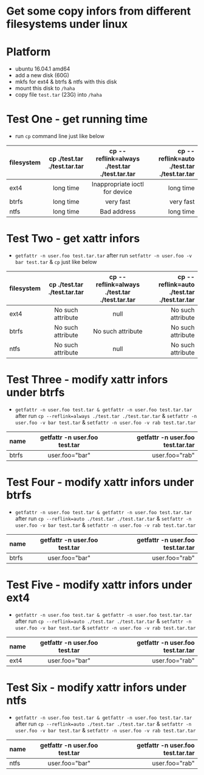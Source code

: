 # Get some copy infors from different filesystems under linux

# Platform
+ ubuntu 16.04.1 amd64
+ add a new disk (60G)
+ mkfs for ext4 & btrfs & ntfs with this disk
+ mount this disk to `/haha`
+ copy file `test.tar` (23G) into `/haha`

# Test One - get running time
+ run `cp` command line just like below

| filesystem | cp ./test.tar ./test.tar.tar | cp --reflink=always ./test.tar ./test.tar.tar | cp --reflink=auto ./test.tar ./test.tar.tar |
| ---------- |:----------------------------:|:---------------------------------------------:| --------------------------------------------------------:|
| ext4       | long time                    | Inappropriate ioctl for device                | long time                                                |
| btrfs      | long time                    | very fast                                     | very fast                                                |
| ntfs       | long time                    | Bad address                                   | long time                                                |

# Test Two - get xattr infors
+ `getfattr -n user.foo test.tar.tar` after run `setfattr -n user.foo -v bar test.tar` & `cp` just like below

| filesystem | cp ./test.tar ./test.tar.tar | cp --reflink=always ./test.tar ./test.tar.tar | cp --reflink=auto ./test.tar ./test.tar.tar |
| ---------- |:----------------------------:|:---------------------------------------------:| --------------------------------------------------------:|
| ext4       | No such attribute            | null                                          | No such attribute                                        |
| btrfs      | No such attribute            | No such attribute                             | No such attribute                                        |
| ntfs       | No such attribute            | null                                          | No such attribute                                        |

# Test Three - modify xattr infors under btrfs
+ `getfattr -n user.foo test.tar & getfattr -n user.foo test.tar.tar` after run `cp --reflink=always ./test.tar ./test.tar.tar` & `setfattr -n user.foo -v bar test.tar` & `setfattr -n user.foo -v rab test.tar.tar`

| name  | getfattr -n user.foo test.tar | getfattr -n user.foo test.tar.tar |
| ----- |:-----------------------------:|----------------------------------:|
| btrfs | user.foo="bar"                | user.foo="rab"                    | 

# Test Four - modify xattr infors under btrfs
+ `getfattr -n user.foo test.tar & getfattr -n user.foo test.tar.tar` after run `cp --reflink=auto ./test.tar ./test.tar.tar` & `setfattr -n user.foo -v bar test.tar` & `setfattr -n user.foo -v rab test.tar.tar`

| name  | getfattr -n user.foo test.tar | getfattr -n user.foo test.tar.tar |
| ----- |:-----------------------------:|----------------------------------:|
| btrfs | user.foo="bar"                | user.foo="rab"                    | 

# Test Five - modify xattr infors under ext4
+ `getfattr -n user.foo test.tar & getfattr -n user.foo test.tar.tar` after run `cp --reflink=auto ./test.tar ./test.tar.tar` & `setfattr -n user.foo -v bar test.tar` & `setfattr -n user.foo -v rab test.tar.tar`

| name  | getfattr -n user.foo test.tar | getfattr -n user.foo test.tar.tar |
| ----- |:-----------------------------:|----------------------------------:|
| ext4  | user.foo="bar"                | user.foo="rab"                    | 

# Test Six - modify xattr infors under ntfs
+ `getfattr -n user.foo test.tar & getfattr -n user.foo test.tar.tar` after run `cp --reflink=auto ./test.tar ./test.tar.tar` & `setfattr -n user.foo -v bar test.tar` & `setfattr -n user.foo -v rab test.tar.tar`

| name  | getfattr -n user.foo test.tar | getfattr -n user.foo test.tar.tar |
| ----- |:-----------------------------:|----------------------------------:|
| ntfs  | user.foo="bar"                | user.foo="rab"                    | 
